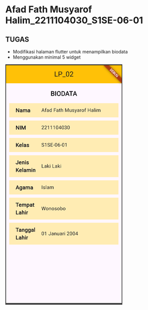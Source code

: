 # Afad Fath Musyarof Halim_2211104030_S1SE-06-01

## TUGAS

- Modifikasi halaman flutter untuk menampilkan biodata
- Menggunakan minimal 5 widget

!['App image'](Image/Biodata.png)
